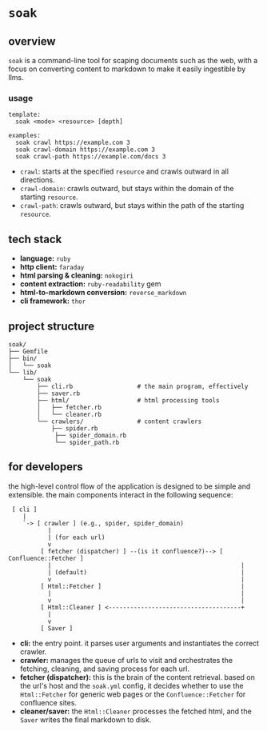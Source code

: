 # `soak`

## overview

`soak` is a command-line tool for scaping documents such as the web, with a
focus on converting content to markdown to make it easily ingestible by llms.

### usage

```
template:
  soak <mode> <resource> [depth]

examples:
  soak crawl https://example.com 3
  soak crawl-domain https://example.com 3
  soak crawl-path https://example.com/docs 3
```

* `crawl`: starts at the specified `resource` and crawls outward in all
  directions.
* `crawl-domain`: crawls outward, but stays within the domain of the
  starting `resource`.
* `crawl-path`: crawls outward, but stays within the path of the starting
  `resource`.

## tech stack

- **language:** `ruby`
- **http client:** `faraday`
- **html parsing & cleaning:** `nokogiri`
- **content extraction:** `ruby-readability` gem
- **html-to-markdown conversion:** `reverse_markdown`
- **cli framework:** `thor`

## project structure

```
soak/
├── Gemfile
├── bin/
│   └── soak
└── lib/
    └── soak
        ├── cli.rb                  # the main program, effectively
        ├── saver.rb
        ├── html/                   # html processing tools
        │   ├── fetcher.rb
        │   └── cleaner.rb
        └── crawlers/               # content crawlers
            ├── spider.rb
             ├── spider_domain.rb
             └── spider_path.rb
```

## for developers

the high-level control flow of the application is designed to be simple and
extensible. the main components interact in the following sequence:

```ascii
 [ cli ]
    |
    `-> [ crawler ] (e.g., spider, spider_domain)
           |
           | (for each url)
           v
         [ fetcher (dispatcher) ] --(is it confluence?)--> [ Confluence::Fetcher ]
           |                                                     |
           | (default)                                           |
           v                                                     |
         [ Html::Fetcher ]                                       |
           |                                                     |
           v                                                     |
         [ Html::Cleaner ] <-------------------------------------+
           |
           v
         [ Saver ]
```

- **cli:** the entry point. it parses user arguments and instantiates the
  correct crawler.
- **crawler:** manages the queue of urls to visit and orchestrates the fetching,
  cleaning, and saving process for each url.
- **fetcher (dispatcher):** this is the brain of the content retrieval. based on
  the url's host and the `soak.yml` config, it decides whether to use the
  `Html::Fetcher` for generic web pages or the `Confluence::Fetcher` for
  confluence sites.
- **cleaner/saver:** the `Html::Cleaner` processes the fetched html, and the
  `Saver` writes the final markdown to disk.
